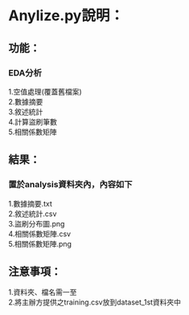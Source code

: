 # Anylize.py說明：  

## 功能：  
### EDA分析  
1.空值處理(覆蓋舊檔案)  
2.數據摘要  
3.敘述統計  
4.計算盜刷筆數  
5.相關係數矩陣  

## 結果：  
### 置於analysis資料夾內，內容如下  
1.數據摘要.txt  
2.敘述統計.csv  
3.盜刷分布圖.png  
4.相關係數矩陣.csv  
5.相關係數矩陣.png  

## 注意事項：  
1.資料夾、檔名需一至  
2.將主辦方提供之training.csv放到dataset_1st資料夾中  
